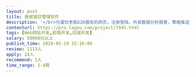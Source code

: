 ```yaml
---                
layout: post       
title: 香斌餐饮管理软件           
description: '</br>为餐饮老板b2b服务的网页，注册登陆，外卖数据分析报表，策略推送分析，店铺智能选址。有平台数据来源接口和资质，期望长期合作</br>'     
contenturl: https://pro.lagou.com/project/7945.html      
tags: [Web网站开发,前端开发,后端开发]            
salary: 50000元以上          
publish_time: 2018-05-19 15:16:09         
review: 1113人                   
apply: 24人                   
recommend: 1人                   
time_range: 2-4周              
---                 
```

